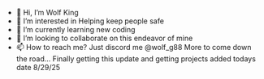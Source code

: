 - 👋 Hi, I’m Wolf King
- 👀 I’m interested in Helping keep people safe
- 🌱 I’m currently learning new coding
- 💞️ I’m looking to collaborate on this endeavor of mine
- 📫 How to reach me? Just discord me @wolf_g88
  More to come down the road...
Finally getting this update and getting projects added todays date 8/29/25
